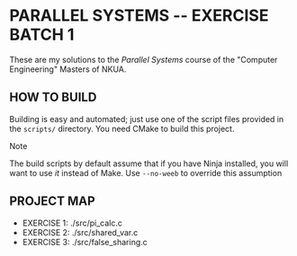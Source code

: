 # PARALLEL SYSTEMS -- EXERCISE BATCH 1

These are my solutions to the *Parallel Systems* course of the "Computer Engineering" Masters of NKUA.

## HOW TO BUILD
Building is easy and automated; just use one of the script files provided in the `scripts/` directory. You need CMake to build this project.

>[!NOTE]
> The build scripts by default assume that if you have Ninja installed, you will want to use *it* instead of Make. Use `--no-weeb` to override this assumption

## PROJECT MAP
- EXERCISE 1: ./src/pi_calc.c
- EXERCISE 2: ./src/shared_var.c
- EXERCISE 3: ./src/false_sharing.c
